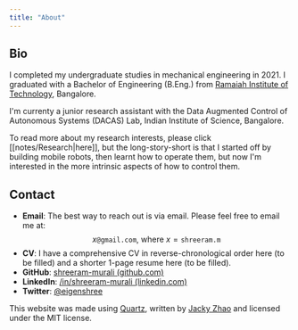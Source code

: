 ```yaml
---
title: "About"
---
```


## Bio

I completed my undergraduate studies in mechanical engineering in 2021. I graduated with a Bachelor of Engineering (B.Eng.) from [Ramaiah Institute of Technology](https://en.wikipedia.org/wiki/Ramaiah_Institute_of_Technology), Bangalore.

I'm currenty a junior research assistant with the Data Augmented Control of Autonomous Systems (DACAS) Lab, Indian Institute of Science, Bangalore. 

To read more about my research interests, please click [[notes/Research|here]], but the long-story-short is that I started off by building mobile robots, then learnt how to operate them, but now I'm interested in the more intrinsic aspects of how to control them. 

## Contact
- **Email**: The best way to reach out is via email. Please feel free to email me at:
$$
x \texttt{@gmail.com} \text{, where } x = \texttt{shreeram.m} 
$$
- **CV**: I have a comprehensive CV in reverse-chronological order here (to be filled) and a shorter 1-page resume here (to be filled). 
- **GitHub**: [shreeram-murali (github.com)](https://github.com/shreeram-murali)
- **LinkedIn**: [/in/shreeram-murali (linkedin.com)](https://www.linkedin.com/in/shreeram-murali/)
- **Twitter**: [@eigenshree](https://twitter.com/eigenshree)

This website was made using [Quartz](https://github.com/jackyzha0/quartz), written by [Jacky Zhao](https://github.com/jackyzha0) and licensed under the MIT license.